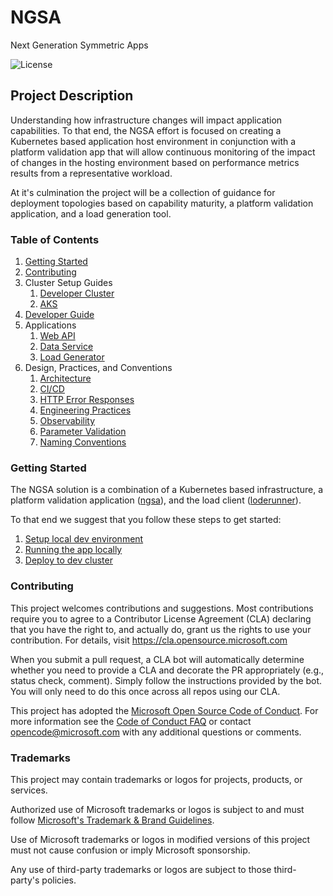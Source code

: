# NGSA

Next Generation Symmetric Apps

![License](https://img.shields.io/badge/license-MIT-green.svg)

## Project Description

Understanding how infrastructure changes will impact application capabilities.  To that end, the NGSA effort is focused on creating a Kubernetes based application host environment in conjunction with a platform validation app that will allow continuous monitoring of the impact of changes in the hosting environment based on performance metrics results from a representative workload.

At it's culmination the project will be a collection of guidance for deployment topologies based on capability maturity, a platform validation application, and a load generation tool.

### Table of Contents

1. [Getting Started](#getting-started)
2. [Contributing](#contributing)
3. Cluster Setup Guides
   1. [Developer Cluster](./IaC/DevCluster)
   2. [AKS](./IaC/AKS)
4. [Developer Guide](./NewApp/ngsa-csharp)
5. Applications
   1. [Web API](./NewApp/ngsa-csharp)
   2. [Data Service](./NewApp/ngsa-csharp)
   3. [Load Generator](./NewApp/ngsa-csharp)
6. Design, Practices, and Conventions
   1. [Architecture](./docs/ApplicationArch.md)
   2. [CI/CD](./docs/CICD.md)
   3. [HTTP Error Responses](./docs/HttpErrorResponses.md)
   4. [Engineering Practices](./docs/EngineeringPractices.md)
   5. [Observability](./docs/Observability.md)
   6. [Parameter Validation](./docs/ParameterValidation.md)
   7. [Naming Conventions](./docs/NamingConvention.md)

### Getting Started

The NGSA solution is a combination of a Kubernetes based infrastructure, a platform validation application ([ngsa](./NewApp/ngsa-csharp)), and the load client ([loderunner](./NewApp/ngsa-csharp)).

To that end we suggest that you follow these steps to get started:

1. [Setup local dev environment](./IaC/DevCluster)
2. [Running the app locally](./NewApp/ngsa-csharp)
3. [Deploy to dev cluster](./Iac/DevCluster)

### Contributing

This project welcomes contributions and suggestions.  Most contributions require you to agree to a Contributor License Agreement (CLA) declaring that you have the right to, and actually do, grant us the rights to use your contribution. For details, visit <https://cla.opensource.microsoft.com>

When you submit a pull request, a CLA bot will automatically determine whether you need to provide a CLA and decorate the PR appropriately (e.g., status check, comment). Simply follow the instructions provided by the bot. You will only need to do this once across all repos using our CLA.

This project has adopted the [Microsoft Open Source Code of Conduct](https://opensource.microsoft.com/codeofconduct/). For more information see the [Code of Conduct FAQ](https://opensource.microsoft.com/codeofconduct/faq/) or contact [opencode@microsoft.com](mailto:opencode@microsoft.com) with any additional questions or comments.

### Trademarks

This project may contain trademarks or logos for projects, products, or services.

Authorized use of Microsoft trademarks or logos is subject to and must follow [Microsoft's Trademark & Brand Guidelines](https://www.microsoft.com/en-us/legal/intellectualproperty/trademarks/usage/general).

Use of Microsoft trademarks or logos in modified versions of this project must not cause confusion or imply Microsoft sponsorship.

Any use of third-party trademarks or logos are subject to those third-party's policies.
